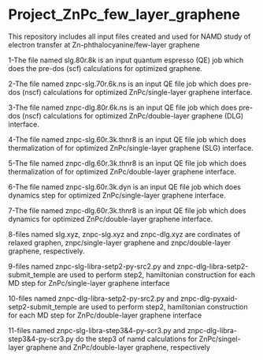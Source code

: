 # Project_ZnPc_few_layer_graphene
This repository includes all input files created and used for NAMD study of electron transfer at Zn-phthalocyanine/few-layer graphene

1-The file named slg.80r.8k is an input quantum espresso (QE) job which does the pre-dos (scf) calculations for optimized graphene.

2-The file named znpc-slg.70r.6k.ns is an input QE file job which does pre-dos (nscf) calculations for optimized ZnPc/single-layer graphene interface.

3-The file named znpc-dlg.80r.6k.ns is an input QE file job which does pre-dos (nscf) calculations for optimized ZnPc/double-layer graphene (DLG) interface.

4-The file named znpc-slg.60r.3k.thnr8 is an input QE file job which does thermalization of for optimized ZnPc/single-layer graphene (SLG) interface.

5-The file named znpc-dlg.60r.3k.thnr8 is an input QE file job which does thermalization of for optimized ZnPc/double-layer graphene interface.

6-The file named znpc-slg.60r.3k.dyn is an input QE file job which does dynamics step for optimized ZnPc/single-layer graphene interface.

7-The file named znpc-dlg.60r.3k.thnr8 is an input QE file job which does dynamics for optimized ZnPc/double-layer graphene interface.

8-files named slg.xyz, znpc-slg.xyz and znpc-dlg.xyz are cordinates of relaxed graphen, znpc/single-layer graphene and znpc/double-layer graphene, respectively.

9-files named znpc-slg-libra-setp2-py-src2.py and znpc-dlg-libra-setp2-submit_temple are used to perform step2, hamiltonian construction for each MD step for ZnPc/single-layer graphene interface

10-files named znpc-dlg-libra-setp2-py-src2.py and znpc-dlg-pyxaid-setp2-submit_temple are used to perform step2, hamiltonian construction for each MD step for ZnPc/double-layer graphene interface

11-files named znpc-slg-libra-step3&4-py-scr3.py and znpc-dlg-libra-step3&4-py-scr3.py do the step3 of namd calculations for ZnPc/singel-layer graphene and ZnPc/double-layer graphene, respectively
